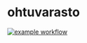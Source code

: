 # ohtuvarasto

[![example workflow](https://github.com/santeriq/ohtuvarasto/workflows/CI/badge.svg)](https://github.com/santeriq/ohtuvarasto/actions)

